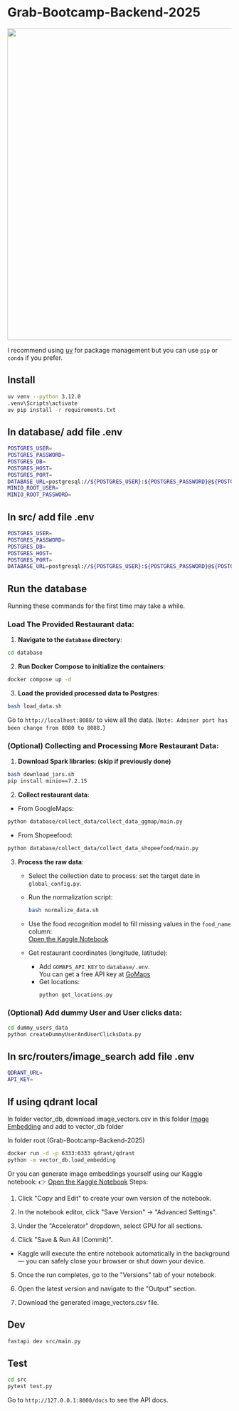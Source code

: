 # Grab-Bootcamp-Backend-2025

<img src="https://github.com/minhharry/Grab-Bootcamp-Backend-2025/issues/31#issue-3071456307" width="700">


I recommend using [uv](https://github.com/astral-sh/uv) for package management but you can use `pip` or `conda` if you prefer.


## Install

```bash
uv venv --python 3.12.0
.venv\Scripts\activate
uv pip install -r requirements.txt
```
## In database/ add file .env
```bash
POSTGRES_USER=
POSTGRES_PASSWORD=
POSTGRES_DB=
POSTGRES_HOST=
POSTGRES_PORT=
DATABASE_URL=postgresql://${POSTGRES_USER}:${POSTGRES_PASSWORD}@${POSTGRES_HOST}:${POSTGRES_PORT}/${POSTGRES_DB}
MINIO_ROOT_USER=
MINIO_ROOT_PASSWORD=
```
## In src/ add file .env
```bash
POSTGRES_USER=
POSTGRES_PASSWORD=
POSTGRES_DB=
POSTGRES_HOST=
POSTGRES_PORT=
DATABASE_URL=postgresql://${POSTGRES_USER}:${POSTGRES_PASSWORD}@${POSTGRES_HOST}:${POSTGRES_PORT}/${POSTGRES_DB}
```
## Run the database

Running these commands for the first time may take a while.

### Load The Provided Restaurant data:
1. **Navigate to the `database` directory**:
```sh
cd database
```

2. **Run Docker Compose to initialize the containers**:
```sh
docker compose up -d
```

3. **Load the provided processed data to Postgres**:
```sh
bash load_data.sh
```

Go to `http://localhost:8088/` to view all the data. (`Note: Adminer port has been change from 8080 to 8088.`)

### (Optional) Collecting and Processing More Restaurant Data:
1. **Download Spark libraries: (skip if previously done)**
```sh
bash download_jars.sh
pip install minio==7.2.15 
```
2. **Collect restaurant data**:
- From GoogleMaps:
```sh
python database/collect_data/collect_data_ggmap/main.py
```
- From Shopeefood:
```sh
python database/collect_data/collect_data_shopeefood/main.py
```

3. **Process the raw data**:
   - Select the collection date to process: set the target date in `global_config.py`.
   - Run the normalization script:
     ```bash
     bash normalize_data.sh
     ```
   - Use the food recognition model to fill missing values in the `food_name` column:  
     [Open the Kaggle Notebook](https://www.kaggle.com/code/colabnguyen/recognize-food-name-and-embedding) 

   - Get restaurant coordinates (longitude, latitude):
     - Add `GOMAPS_API_KEY` to `database/.env`.  
       You can get a free API key at [GoMaps](https://app.gomaps.pro/)
     - Get locations:
       ```bash
       python get_locations.py
       ```

### (Optional) Add dummy User and User clicks data:
```sh
cd dummy_users_data
python createDummyUserAndUserClicksData.py
```

## In src/routers/image_search add file .env
```bash
QDRANT_URL=
API_KEY=
```

## If using qdrant local
In folder vector_db, download image_vectors.csv in this folder [Image Embedding](https://drive.google.com/drive/folders/1nKzVk1eyjutBAYo34F7gatrBIcarMyNY?usp=drive_link) and add to vector_db folder  

In folder root (Grab-Bootcamp-Backend-2025)
```bash
docker run -d -p 6333:6333 qdrant/qdrant
python -m vector_db.load_embedding
```

Or you can generate image embeddings yourself using our Kaggle notebook:
 👉 [Open the Kaggle Notebook](https://www.kaggle.com/code/colabnguyen/recognize-food-name-and-embedding) 
Steps:
1. Click "Copy and Edit" to create your own version of the notebook.

2. In the notebook editor, click "Save Version" → "Advanced Settings".

3. Under the "Accelerator" dropdown, select GPU for all sections.

4. Click "Save & Run All (Commit)".

- Kaggle will execute the entire notebook automatically in the background — you can safely close your browser or shut down your device.

5. Once the run completes, go to the "Versions" tab of your notebook.

6. Open the latest version and navigate to the "Output" section.

7. Download the generated image_vectors.csv file.
## Dev

```bash
fastapi dev src/main.py
```

## Test

```bash
cd src
pytest test.py
```

Go to `http://127.0.0.1:8000/docs` to see the API docs.
